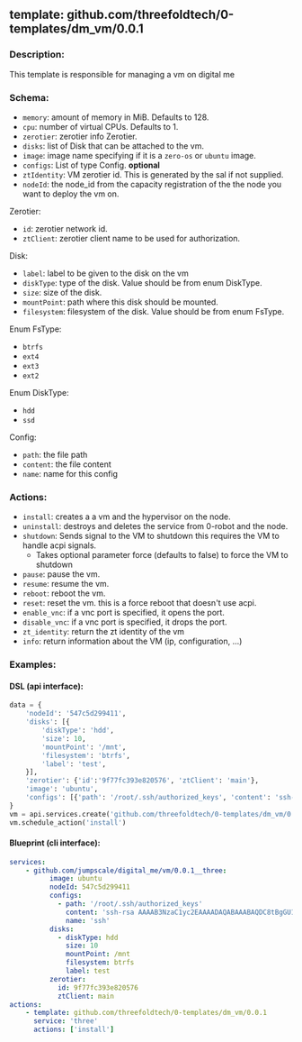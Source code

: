 ## template: github.com/threefoldtech/0-templates/dm_vm/0.0.1

### Description:
This template is responsible for managing a vm on digital me

### Schema:

- `memory`: amount of memory in MiB. Defaults to 128.
- `cpu`: number of virtual CPUs. Defaults to 1.
- `zerotier`: zerotier info Zerotier.
- `disks`: list of Disk that can be attached to the vm. 
- `image`: image name specifying if it is a `zero-os` or `ubuntu` image.
- `configs`: List of type Config. **optional**
- `ztIdentity`: VM zerotier id. This is generated by the sal if not supplied.
- `nodeId`: the node_id from the capacity registration of the the node you want to deploy the vm on.

Zerotier:
- `id`: zerotier network id.
- `ztClient`: zerotier client name to be used for authorization.

Disk:
- `label`: label to be given to the disk on the vm
- `diskType`: type of the disk. Value should be from enum DiskType.
- `size`: size of the disk.
- `mountPoint`: path where this disk should be mounted.
- `filesystem`: filesystem of the disk. Value should be from enum FsType.

Enum FsType:
- `btrfs`
- `ext4`
- `ext3`
- `ext2`

Enum DiskType:
- `hdd`
- `ssd`

Config:
- `path`: the file path 
- `content`: the file content
- `name`: name for this config


### Actions:
- `install`: creates a a vm and the hypervisor on the node.
- `uninstall`: destroys and deletes the service from 0-robot and the node.
- `shutdown`: Sends signal to the VM to shutdown this requires the VM to handle acpi signals.
  - Takes optional parameter force (defaults to false) to force the VM to shutdown
- `pause`: pause the vm.
- `resume`: resume the vm.
- `reboot`: reboot the vm.
- `reset`: reset the vm. this is a force reboot that doesn't use acpi.
- `enable_vnc`: if a vnc port is specified, it opens the port.
- `disable_vnc`: if a vnc port is specified, it drops the port.
- `zt_identity`: return the zt identity of the vm
- `info`: return information about the VM (ip, configuration, ...)

### Examples:
#### DSL (api interface):
```python
data = {
    'nodeId': '547c5d299411',
    'disks': [{
        'diskType': 'hdd',
        'size': 10,
        'mountPoint': '/mnt',
        'filesystem': 'btrfs',
        'label': 'test',
    }],
    'zerotier': {'id':'9f77fc393e820576', 'ztClient': 'main'},
    'image': 'ubuntu',
    'configs': [{'path': '/root/.ssh/authorized_keys', 'content': 'ssh-rsa AAAAB3NzaC1yc2EAAAADAQABAAABAQDC8tBgGU1', 'name': 'sshkey'}]
}
vm = api.services.create('github.com/threefoldtech/0-templates/dm_vm/0.0.1','vm1', data)
vm.schedule_action('install')
```

#### Blueprint (cli interface):
```yaml
services:
    - github.com/jumpscale/digital_me/vm/0.0.1__three:
          image: ubuntu
          nodeId: 547c5d299411
          configs:
            - path: '/root/.ssh/authorized_keys'
              content: 'ssh-rsa AAAAB3NzaC1yc2EAAAADAQABAAABAQDC8tBgGU1cUablDk6pKgr+sC3HGU8B4jPJp/28lVPR1DPdpJyzgdCUX+t75y8D18G3uHZG34D3zYc33G3KleI7yTy19vlHfQoakP1pJNaGI+Nm2UhvCRsccf+bescLlgJqXECW3eyaufPtwEnSd0TsFL6CEuaSGtsTif9Mkeil4M7+XfTVKFbibbRn7DoFyCQQGIlQOuphMrdaYep1TCsroKLTRU+QKRjvpVl8sGRdMLOuPCCjL77o5tVZUsm2N2HrIUOA2PzAdDS3rATA1HUogiyCNb1cSVJWadqTcdhj8e2qdIANmZFXhwIFZIr92kdMFx9F ser@wonderwoman'
              name: 'ssh'
          disks:
            - diskType: hdd
              size: 10
              mountPoint: /mnt
              filesystem: btrfs
              label: test
          zerotier:
            id: 9f77fc393e820576
            ztClient: main
actions:
    - template: github.com/threefoldtech/0-templates/dm_vm/0.0.1
      service: 'three'
      actions: ['install']

```
